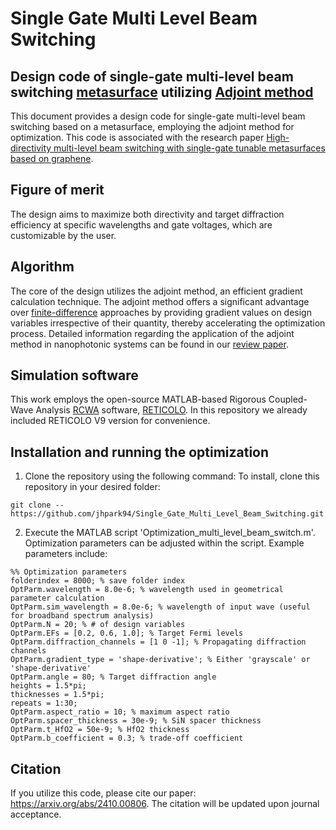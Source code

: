 # Single Gate Multi Level Beam Switching

## Design code of single-gate multi-level beam switching [metasurface](https://en.wikipedia.org/wiki/Electromagnetic_metasurface) utilizing [Adjoint method](https://en.wikipedia.org/wiki/Adjoint_state_method)


This document provides a design code for single-gate multi-level beam switching based on a metasurface, employing the adjoint method for optimization. This code is associated with the research paper [High-directivity multi-level beam switching with single-gate tunable metasurfaces based on graphene](https://arxiv.org/abs/2410.00806).


## Figure of merit
<!-- ![plot](./images/env.png) -->
The design aims to maximize both directivity and target diffraction efficiency at specific wavelengths and gate voltages, which are customizable by the user.


## Algorithm
The core of the design utilizes the adjoint method, an efficient gradient calculation technique. The adjoint method offers a significant advantage over [finite-difference](https://en.wikipedia.org/wiki/Finite_difference) approaches by providing gradient values on design variables irrespective of their quantity, thereby accelerating the optimization process. Detailed information regarding the application of the adjoint method in nanophotonic systems can be found in our [review paper](https://www.degruyter.com/document/doi/10.1515/nanoph-2021-0713/html?lang=en&srsltid=AfmBOoopnvQKaBim4U1x62GNLuUmxDV_sV_W0sMarN0pgrkE5Q17UaBR).


## Simulation software
This work employs the open-source MATLAB-based Rigorous Coupled-Wave Analysis [RCWA](https://en.wikipedia.org/wiki/Rigorous_coupled-wave_analysis) software, [RETICOLO](https://zenodo.org/record/3610175#.YBkECS2UGX0). In this repository we already included RETICOLO V9 version for convenience.


## Installation and running the optimization
1. Clone the repository using the following command:
To install, clone this repository in your desired folder:
```
git clone --https://github.com/jhpark94/Single_Gate_Multi_Level_Beam_Switching.git
```

2. Execute the MATLAB script 'Optimization_multi_level_beam_switch.m'. Optimization parameters can be adjusted within the script. Example parameters include:
```
%% Optimization parameters
folderindex = 8000; % save folder index
OptParm.wavelength = 8.0e-6; % wavelength used in geometrical parameter calculation
OptParm.sim_wavelength = 8.0e-6; % wavelength of input wave (useful for broadband spectrum analysis)
OptParm.N = 20; % # of design variables
OptParm.EFs = [0.2, 0.6, 1.0]; % Target Fermi levels
OptParm.diffraction_channels = [1 0 -1]; % Propagating diffraction channels
OptParm.gradient_type = 'shape-derivative'; % Either 'grayscale' or 'shape-derivative'
OptParm.angle = 80; % Target diffraction angle
heights = 1.5*pi; 
thicknesses = 1.5*pi;
repeats = 1:30;
OptParm.aspect_ratio = 10; % maximum aspect ratio
OptParm.spacer_thickness = 30e-9; % SiN spacer thickness
OptParm.t_HfO2 = 50e-9; % HfO2 thickness
OptParm.b_coefficient = 0.3; % trade-off coefficient
```


## Citation
If you utilize this code, please cite our paper: https://arxiv.org/abs/2410.00806. The citation will be updated upon journal acceptance.